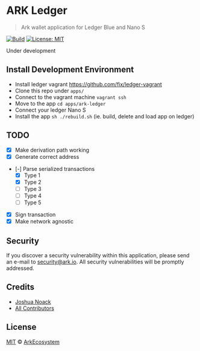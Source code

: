 # ARK Ledger

> Ark wallet application for Ledger Blue and Nano S

[![Build](https://github.com/ArkEcosystem/ledger/workflows/Build/badge.svg)](https://github.com/ArkEcosystem/ledger/actions)
[![License: MIT](https://badgen.now.sh/badge/license/MIT/green)](https://opensource.org/licenses/MIT)

Under development

## Install Development Environment

- Install ledger vagrant https://github.com/fix/ledger-vagrant
- Clone this repo under `apps/`
- Connect to the vagrant machine `vagrant ssh`
- Move to the app `cd apps/ark-ledger`
- Connect your ledger Nano S
- Install the app `sh ./rebuild.sh` (ie. build, delete and load app on ledger)

## TODO

- [x] Make derivation path working
- [x] Generate correct address
- [-] Parse serialized transactions
  - [x] Type 1
  - [x] Type 2
  - [ ] Type 3
  - [ ] Type 4
  - [ ] Type 5
- [x] Sign transaction
- [x] Make network agnostic

## Security

If you discover a security vulnerability within this application, please send an e-mail to security@ark.io. All security vulnerabilities will be promptly addressed.

## Credits

- [Joshua Noack](https://github.com/supaiku0)
- [All Contributors](../../contributors)

## License

[MIT](LICENSE) © [ArkEcosystem](https://ark.io)
